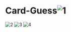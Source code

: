 # Card-Guess![1](https://user-images.githubusercontent.com/113464597/202765554-ed50e1b4-6056-41b0-97bd-2da53d2dc29a.png)
![2](https://user-images.githubusercontent.com/113464597/202765578-b7fe2ef5-a50e-4728-9fbc-6a94f0244841.png)
![3](https://user-images.githubusercontent.com/113464597/202765585-7d967bca-d0dd-4171-918f-52a39d5654fb.png)
![4](https://user-images.githubusercontent.com/113464597/202765591-5c2a192f-126d-40b9-9b05-c80d7d34e657.png)
